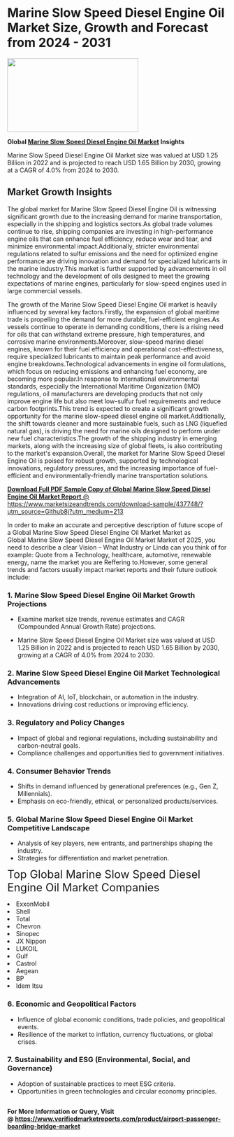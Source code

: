 <H1>Marine Slow Speed Diesel Engine Oil Market Size, Growth and Forecast from 2024 - 2031</H1><img class="aligncenter size-medium wp-image-584254" src="https://thirdeyenews.in/wp-content/uploads/2024/09/Global-Market-Research-300x168.jpeg" alt="" width="300" height="168" /><p><strong>Global&nbsp;<a href="https://www.marketsizeandtrends.com/download-sample/437748/?utm_source=Github8j?utm_medium=213">Marine Slow Speed Diesel Engine Oil Market</a> Insights</strong></p><p>Marine Slow Speed Diesel Engine Oil Market size was valued at USD 1.25 Billion in 2022 and is projected to reach USD 1.65 Billion by 2030, growing at a CAGR of 4.0% from 2024 to 2030.</p><p><h2>Market Growth Insights</h2> <p>The global market for Marine Slow Speed Diesel Engine Oil is witnessing significant growth due to the increasing demand for marine transportation, especially in the shipping and logistics sectors.As global trade volumes continue to rise, shipping companies are investing in high-performance engine oils that can enhance fuel efficiency, reduce wear and tear, and minimize environmental impact.Additionally, stricter environmental regulations related to sulfur emissions and the need for optimized engine performance are driving innovation and demand for specialized lubricants in the marine industry.This market is further supported by advancements in oil technology and the development of oils designed to meet the growing expectations of marine engines, particularly for slow-speed engines used in large commercial vessels.</p> <p><a href="#"></a></p> <p>The growth of the Marine Slow Speed Diesel Engine Oil market is heavily influenced by several key factors.Firstly, the expansion of global maritime trade is propelling the demand for more durable, fuel-efficient engines.As vessels continue to operate in demanding conditions, there is a rising need for oils that can withstand extreme pressure, high temperatures, and corrosive marine environments.Moreover, slow-speed marine diesel engines, known for their fuel efficiency and operational cost-effectiveness, require specialized lubricants to maintain peak performance and avoid engine breakdowns.Technological advancements in engine oil formulations, which focus on reducing emissions and enhancing fuel economy, are becoming more popular.In response to international environmental standards, especially the International Maritime Organization (IMO) regulations, oil manufacturers are developing products that not only improve engine life but also meet low-sulfur fuel requirements and reduce carbon footprints.This trend is expected to create a significant growth opportunity for the marine slow-speed diesel engine oil market.Additionally, the shift towards cleaner and more sustainable fuels, such as LNG (liquefied natural gas), is driving the need for marine oils designed to perform under new fuel characteristics.The growth of the shipping industry in emerging markets, along with the increasing size of global fleets, is also contributing to the market's expansion.Overall, the market for Marine Slow Speed Diesel Engine Oil is poised for robust growth, supported by technological innovations, regulatory pressures, and the increasing importance of fuel-efficient and environmentally-friendly marine transportation solutions.</p> <p><a href="#"></p><p><span class=""><strong>Download Full PDF Sample Copy of Global Marine Slow Speed Diesel Engine Oil Market Report</strong> @ <a href="https://www.marketsizeandtrends.com/download-sample/437748/?utm_source=Github8j?utm_medium=213" target="_blank">https://www.marketsizeandtrends.com/download-sample/437748/?utm_source=Github8j?utm_medium=213</a></span></p><p>In order to make an accurate and perceptive description of future scope of a Global&nbsp;Marine Slow Speed Diesel Engine Oil Market Market as Global&nbsp;Marine Slow Speed Diesel Engine Oil Market Market of 2025, you need to describe a clear Vision &ndash; What Industry or Linda can you think of for example: Quote from a Technology, healthcare, automotive, renewable energy, name the market you are Reffering to.However, some general trends and factors usually impact market reports and their future outlook include:</p><h3>1.&nbsp;<strong>Marine Slow Speed Diesel Engine Oil Market Growth Projections</strong></h3><ul><li>Examine market size trends, revenue estimates and CAGR (Compounded Annual Growth Rate) projections.</li><li><p>Marine Slow Speed Diesel Engine Oil Market size was valued at USD 1.25 Billion in 2022 and is projected to reach USD 1.65 Billion by 2030, growing at a CAGR of 4.0% from 2024 to 2030.</p></li></ul><h3>2.&nbsp;<strong>Marine Slow Speed Diesel Engine Oil Market Technological Advancements</strong></h3><ul><li>Integration of AI, IoT, blockchain, or automation in the industry.</li><li>Innovations driving cost reductions or improving efficiency.</li></ul><h3>3.&nbsp;<strong>Regulatory and Policy Changes</strong></h3><ul><li>Impact of global and regional regulations, including sustainability and carbon-neutral goals.</li><li>Compliance challenges and opportunities tied to government initiatives.</li></ul><h3>4.&nbsp;<strong>Consumer Behavior Trends</strong></h3><ul><li>Shifts in demand influenced by generational preferences (e.g., Gen Z, Millennials).</li><li>Emphasis on eco-friendly, ethical, or personalized products/services.</li></ul><h3>5.&nbsp;<strong>Global Marine Slow Speed Diesel Engine Oil Market Competitive Landscape</strong></h3><ul><li>Analysis of key players, new entrants, and partnerships shaping the industry.</li><li>Strategies for differentiation and market penetration.</li></ul><p data-pm-slice="1 1 []"><span style="color: inherit; font-family: inherit; font-size: 25px;">Top Global Marine Slow Speed Diesel Engine Oil Market Companies</span></p><div class="" data-test-id=""><p><li>ExxonMobil</li><li> Shell</li><li> Total</li><li> Chevron</li><li> Sinopec</li><li> JX Nippon</li><li> LUKOIL</li><li> Gulf</li><li> Castrol</li><li> Aegean</li><li> BP</li><li> Idem Itsu</li></p></div><h3>6.&nbsp;<strong>Economic and Geopolitical Factors</strong></h3><ul><li>Influence of global economic conditions, trade policies, and geopolitical events.</li><li>Resilience of the market to inflation, currency fluctuations, or global crises.</li></ul><h3>7.&nbsp;<strong>Sustainability and ESG (Environmental, Social, and Governance)</strong></h3><ul><li>Adoption of sustainable practices to meet ESG criteria.</li><li>Opportunities in green technologies and circular economy principles.</li></ul><h2><strong style="font-size: 14px;">For More Information or Query, Visit @&nbsp;</strong><a style="background-color: #ffffff; font-size: 14px;" href="https://www.marketsizeandtrends.com/report/marine-slow-speed-diesel-engine-oil-market/" target="_blank">https://www.verifiedmarketreports.com/product/airport-passenger-boarding-bridge-market</a></h2>